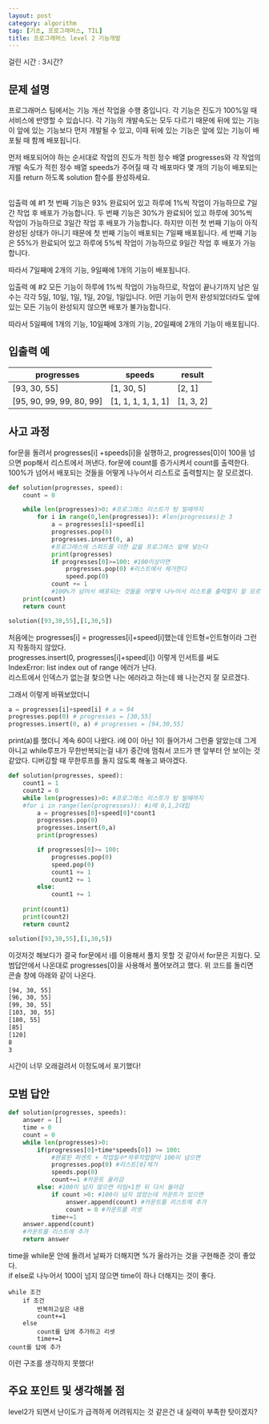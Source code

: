 ```yaml
---
layout: post
category: algorithm
tag: [기초, 프로그래머스, TIL]
title: 프로그래머스 level 2 기능개발
---
```

걸린 시간 : 3시간?
## 문제 설명

프로그래머스 팀에서는 기능 개선 작업을 수행 중입니다. 각 기능은 진도가 100%일 때 서비스에 반영할 수 있습니다. 각 기능의 개발속도는 모두 다르기 때문에 뒤에 있는 기능이 앞에 있는 기능보다 먼저 개발될 수 있고, 이때 뒤에 있는 기능은 앞에 있는 기능이 배포될 때 함께 배포됩니다.

먼저 배포되어야 하는 순서대로 작업의 진도가 적힌 정수 배열 progresses와 각 작업의 개발 속도가 적힌 정수 배열 speeds가 주어질 때 각 배포마다 몇 개의 기능이 배포되는지를 return 하도록 solution 함수를 완성하세요.
<br><br>

입출력 예 #1
첫 번째 기능은 93% 완료되어 있고 하루에 1%씩 작업이 가능하므로 7일간 작업 후 배포가 가능합니다.
두 번째 기능은 30%가 완료되어 있고 하루에 30%씩 작업이 가능하므로 3일간 작업 후 배포가 가능합니다. 하지만 이전 첫 번째 기능이 아직 완성된 상태가 아니기 때문에 첫 번째 기능이 배포되는 7일째 배포됩니다.
세 번째 기능은 55%가 완료되어 있고 하루에 5%씩 작업이 가능하므로 9일간 작업 후 배포가 가능합니다.

따라서 7일째에 2개의 기능, 9일째에 1개의 기능이 배포됩니다.

입출력 예 #2
모든 기능이 하루에 1%씩 작업이 가능하므로, 작업이 끝나기까지 남은 일수는 각각 5일, 10일, 1일, 1일, 20일, 1일입니다. 어떤 기능이 먼저 완성되었더라도 앞에 있는 모든 기능이 완성되지 않으면 배포가 불가능합니다.

따라서 5일째에 1개의 기능, 10일째에 3개의 기능, 20일째에 2개의 기능이 배포됩니다.

## 입출력 예

<table>
  <thead>
    <tr>
      <th>progresses</th>
      <th>speeds</th>
      <th>result</th>
    </tr>
  </thead>
  <tbody>
    <tr>
      <td>[93, 30, 55]</td>
      <td>[1, 30, 5]</td>
      <td>[2, 1]</td>
    </tr>
    <tr>
      <td>[95, 90, 99, 99, 80, 99]</td>
      <td>[1, 1, 1, 1, 1, 1]	</td>
      <td>[1, 3, 2]</td>
    </tr>
  </tbody>
</table>

## 사고 과정

for문을 돌려서 progresses\[i] +speeds\[i]을 실행하고, progresses\[0]이 100을 넘으면 pop해서 리스트에서 꺼낸다.
for문에 count를 증가시켜서 count를 출력한다.  
100%가 넘어서 배포되는 것들을 어떻게 나누어서 리스트로 출력할지는 잘 모르겠다.

```python
def solution(progresses, speed):
    count = 0

    while len(progresses)>0: #프로그래스 리스트가 텅 빌때까지
        for i in range(0,len(progresses)): #len(progresses)는 3
            a = progresses[i]+speed[i]
            progresses.pop(0)
            progresses.insert(0, a) 
            #프로그레스에 스피드를 더한 값을 프로그레스 앞에 넣는다
            print(progresses)
            if progresses[0]>=100: #100이상이면 
                progresses.pop(0) #리스트에서 제거한다
                speed.pop(0)            
            count += 1
            #100%가 넘어서 배포되는 것들을 어떻게 나누어서 리스트를 출력할지 잘 모르겠다.
    print(count)
    return count

solution([93,30,55],[1,30,5])
```
처음에는 progresses\[i] = progresses\[i]+speed\[i]했는데 인트형=인트형이라 그런지 작동하지 않았다.  
progresses.insert(0, progresses\[i]+speed\[i]) 이렇게 인서트를 써도   
IndexError: list index out of range 에러가 난다.  
리스트에서 인덱스가 없는걸 찾으면 나는 에러라고 하는데 왜 나는건지 잘 모르겠다.  

그래서 이렇게 바꿔보았더니 
```python
a = progresses[i]+speed[i] # a = 94 
progresses.pop(0) # progresses = [30,55]
progresses.insert(0, a) # progresses = [94,30,55]
```
print(a)를 했더니 계속 60이 나왔다. i에 0이 아닌 1이 들어가서 그런줄 알았는데 그게 아니고 while루프가 무한반복되는걸 내가 중간에 멈춰서 코드가 맨 앞부터 안 보이는 것 같았다. 디버깅할 때 무한루프를 돌지 않도록 해놓고 봐야겠다.

```python
def solution(progresses, speed):
    count1 = 1
    count2 = 0
    while len(progresses)>0: #프로그래스 리스트가 텅 빌때까지
    #for i in range(len(progresses)): #i에 0,1,2대입
        a = progresses[0]+speed[0]*count1
        progresses.pop(0)
        progresses.insert(0,a)
        print(progresses)

        if progresses[0]>= 100:
            progresses.pop(0)
            speed.pop(0)
            count1 += 1
            count2 += 1
        else:
            count1 += 1
    
    print(count1)
    print(count2)
    return count2

solution([93,30,55],[1,30,5])
```

이것저것 해보다가 결국 for문에서 i를 이용해서 풀지 못할 것 같아서 for문은 지웠다. 모범답안에서 나온대로 progresses\[0]을 사용해서 풀어보려고 했다.
위 코드를 돌리면 콘솔 창에 아래와 같이 나온다.

```bash
[94, 30, 55]
[96, 30, 55]
[99, 30, 55]
[103, 30, 55]
[180, 55]
[85]
[120]
8
3
```

시간이 너무 오래걸려서 이정도에서 포기했다!

## 모범 답안

```python
def solution(progresses, speeds):
    answer = []
    time = 0
    count = 0
    while len(progresses)>0:
        if(progresses[0]+time*speeds[0]) >= 100:
            #완료된 퍼센트 + 작업일수*하루작업량이 100이 넘으면
            progresses.pop(0) #리스트[0]제거
            speeds.pop(0)
            count+=1 #카운트 올라감
        else: #100이 넘지 않으면 타임+1한 뒤 다시 돌아감
            if count >0: #100이 넘지 않았는데 카운트가 있으면
                answer.append(count) #카운트를 리스트에 추가
                count = 0 #카운트를 리셋
            time+=1
    answer.append(count)
    #카운트를 리스트에 추가
    return answer
```

time을 while문 안에 돌려서 날짜가 더해지면 %가 올라가는 것을 구현해준 것이 좋았다.  
if else로 나누어서 100이 넘지 않으면 time이 하나 더해지는 것이 좋다.  

```
while 조건
    if 조건 
        반복하고싶은 내용
        count+=1 
    else
        count를 답에 추가하고 리셋
        time+=1
count를 답에 추가
```

이런 구조를 생각하지 못했다!

## 주요 포인트 및 생각해볼 점

level2가 되면서 난이도가 급격하게 어려워지는 것 같은건 내 실력이 부족한 탓이겠지?
